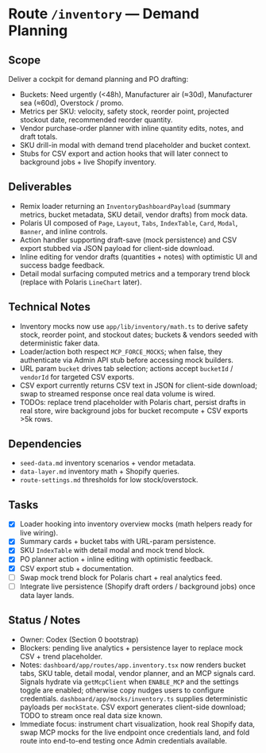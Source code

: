 # Route `/inventory` — Demand Planning

## Scope
Deliver a cockpit for demand planning and PO drafting:
- Buckets: Need urgently (<48h), Manufacturer air (≈30d), Manufacturer sea (≈60d), Overstock / promo.
- Metrics per SKU: velocity, safety stock, reorder point, projected stockout date, recommended reorder quantity.
- Vendor purchase-order planner with inline quantity edits, notes, and draft totals.
- SKU drill-in modal with demand trend placeholder and bucket context.
- Stubs for CSV export and action hooks that will later connect to background jobs + live Shopify inventory.

## Deliverables
- Remix loader returning an `InventoryDashboardPayload` (summary metrics, bucket metadata, SKU detail, vendor drafts) from mock data.
- Polaris UI composed of `Page`, `Layout`, `Tabs`, `IndexTable`, `Card`, `Modal`, `Banner`, and inline controls.
- Action handler supporting draft-save (mock persistence) and CSV export stubbed via JSON payload for client-side download.
- Inline editing for vendor drafts (quantities + notes) with optimistic UI and success badge feedback.
- Detail modal surfacing computed metrics and a temporary trend block (replace with Polaris `LineChart` later).

## Technical Notes
- Inventory mocks now use `app/lib/inventory/math.ts` to derive safety stock, reorder point, and stockout dates; buckets & vendors seeded with deterministic faker data.
- Loader/action both respect `MCP_FORCE_MOCKS`; when false, they authenticate via Admin API stub before accessing mock builders.
- URL param `bucket` drives tab selection; actions accept `bucketId` / `vendorId` for targeted CSV exports.
- CSV export currently returns CSV text in JSON for client-side download; swap to streamed response once real data volume is wired.
- TODOs: replace trend placeholder with Polaris chart, persist drafts in real store, wire background jobs for bucket recompute + CSV exports >5k rows.

## Dependencies
- `seed-data.md` inventory scenarios + vendor metadata.
- `data-layer.md` inventory math + Shopify queries.
- `route-settings.md` thresholds for low stock/overstock.

## Tasks
- [x] Loader hooking into inventory overview mocks (math helpers ready for live wiring).
- [x] Summary cards + bucket tabs with URL-param persistence.
- [x] SKU `IndexTable` with detail modal and mock trend block.
- [x] PO planner action + inline editing with optimistic feedback.
- [x] CSV export stub + documentation.
- [ ] Swap mock trend block for Polaris chart + real analytics feed.
- [ ] Integrate live persistence (Shopify draft orders / background jobs) once data layer lands.

## Status / Notes
- Owner: Codex (Section 0 bootstrap)
- Blockers: pending live analytics + persistence layer to replace mock CSV + trend placeholder.
- Notes: `dashboard/app/routes/app.inventory.tsx` now renders bucket tabs, SKU table, detail modal, vendor planner, and an MCP signals card. Signals hydrate via `getMcpClient` when `ENABLE_MCP` and the settings toggle are enabled; otherwise copy nudges users to configure credentials. `dashboard/app/mocks/inventory.ts` supplies deterministic payloads per `mockState`. CSV export generates client-side download; TODO to stream once real data size known.
- Immediate focus: instrument chart visualization, hook real Shopify data, swap MCP mocks for the live endpoint once credentials land, and fold route into end-to-end testing once Admin credentials available.

